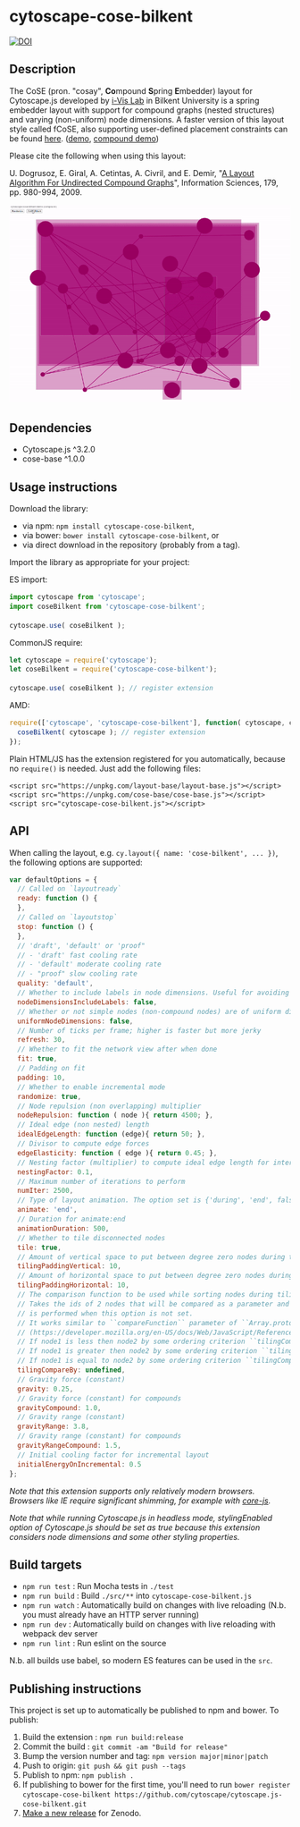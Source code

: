 cytoscape-cose-bilkent
================================================================================

[![DOI](https://zenodo.org/badge/42200589.svg)](https://zenodo.org/badge/latestdoi/42200589)

## Description


The CoSE (pron. "cosay", **Co**mpound **S**pring **E**mbedder) layout for Cytoscape.js developed by [i-Vis Lab](http://cs.bilkent.edu.tr/~ivis/) in Bilkent University is a spring embedder layout with support for compound graphs (nested structures) and varying (non-uniform) node dimensions. A faster version of this layout style called fCoSE, also supporting user-defined placement constraints can be found [here](https://github.com/iVis-at-Bilkent/cytoscape.js-fcose).
([demo](https://raw.githack.com/cytoscape/cytoscape.js-cose-bilkent/unstable/demo.html), [compound demo](https://raw.githack.com/cytoscape/cytoscape.js-cose-bilkent/unstable/demo-compound.html))

Please cite the following when using this layout:

U. Dogrusoz, E. Giral, A. Cetintas, A. Civril, and E. Demir, "[A Layout Algorithm For Undirected Compound Graphs](http://www.sciencedirect.com/science/article/pii/S0020025508004799)", Information Sciences, 179, pp. 980-994, 2009.

<p align="center"><img src="demo.gif" width="600"></p>

## Dependencies

 * Cytoscape.js ^3.2.0
 * cose-base ^1.0.0


## Usage instructions

Download the library:
 * via npm: `npm install cytoscape-cose-bilkent`,
 * via bower: `bower install cytoscape-cose-bilkent`, or
 * via direct download in the repository (probably from a tag).

Import the library as appropriate for your project:

ES import:

```js
import cytoscape from 'cytoscape';
import coseBilkent from 'cytoscape-cose-bilkent';

cytoscape.use( coseBilkent );
```

CommonJS require:

```js
let cytoscape = require('cytoscape');
let coseBilkent = require('cytoscape-cose-bilkent');

cytoscape.use( coseBilkent ); // register extension
```

AMD:

```js
require(['cytoscape', 'cytoscape-cose-bilkent'], function( cytoscape, coseBilkent ){
  coseBilkent( cytoscape ); // register extension
});
```

Plain HTML/JS has the extension registered for you automatically, because no `require()` is needed. Just add the following files:

```
<script src="https://unpkg.com/layout-base/layout-base.js"></script>
<script src="https://unpkg.com/cose-base/cose-base.js"></script>
<script src="cytoscape-cose-bilkent.js"></script>
```


## API

When calling the layout, e.g. `cy.layout({ name: 'cose-bilkent', ... })`, the following options are supported:

```js
var defaultOptions = {
  // Called on `layoutready`
  ready: function () {
  },
  // Called on `layoutstop`
  stop: function () {
  },
  // 'draft', 'default' or 'proof" 
  // - 'draft' fast cooling rate 
  // - 'default' moderate cooling rate 
  // - "proof" slow cooling rate
  quality: 'default',
  // Whether to include labels in node dimensions. Useful for avoiding label overlap
  nodeDimensionsIncludeLabels: false,
  // Whether or not simple nodes (non-compound nodes) are of uniform dimensions
  uniformNodeDimensions: false,
  // Number of ticks per frame; higher is faster but more jerky
  refresh: 30,
  // Whether to fit the network view after when done
  fit: true,
  // Padding on fit
  padding: 10,
  // Whether to enable incremental mode
  randomize: true,
  // Node repulsion (non overlapping) multiplier
  nodeRepulsion: function ( node ){ return 4500; },
  // Ideal edge (non nested) length
  idealEdgeLength: function (edge){ return 50; },
  // Divisor to compute edge forces
  edgeElasticity: function ( edge ){ return 0.45; },
  // Nesting factor (multiplier) to compute ideal edge length for inter-graph edges
  nestingFactor: 0.1,
  // Maximum number of iterations to perform
  numIter: 2500,
  // Type of layout animation. The option set is {'during', 'end', false}
  animate: 'end',
  // Duration for animate:end
  animationDuration: 500,
  // Whether to tile disconnected nodes
  tile: true,  
  // Amount of vertical space to put between degree zero nodes during tiling (can also be a function)
  tilingPaddingVertical: 10,
  // Amount of horizontal space to put between degree zero nodes during tiling (can also be a function)
  tilingPaddingHorizontal: 10,
  // The comparison function to be used while sorting nodes during tiling operation.
  // Takes the ids of 2 nodes that will be compared as a parameter and the default tiling operation
  // is performed when this option is not set.
  // It works similar to ``compareFunction`` parameter of ``Array.prototype.sort()``
  // (https://developer.mozilla.org/en-US/docs/Web/JavaScript/Reference/Global_Objects/Array/sort).
  // If node1 is less then node2 by some ordering criterion ``tilingCompareBy(nodeId1,nodeId2)`` must return a negative value
  // If node1 is greater then node2 by some ordering criterion ``tilingCompareBy(nodeId1, nodeId2)`` must return a positive value
  // If node1 is equal to node2 by some ordering criterion ``tilingCompareBy(nodeId1, nodeId2)`` must return 0
  tilingCompareBy: undefined,
  // Gravity force (constant)
  gravity: 0.25,
  // Gravity force (constant) for compounds
  gravityCompound: 1.0,
  // Gravity range (constant)
  gravityRange: 3.8,  
  // Gravity range (constant) for compounds
  gravityRangeCompound: 1.5,
  // Initial cooling factor for incremental layout
  initialEnergyOnIncremental: 0.5
};
```

*Note that this extension supports only relatively modern browsers.  Browsers like IE require significant shimming, for example with [core-js](https://www.npmjs.com/package/core-js).*

*Note that while running Cytoscape.js in headless mode, stylingEnabled option of Cytoscape.js should be set as true because this extension considers node dimensions and some other styling properties.*


## Build targets

* `npm run test` : Run Mocha tests in `./test`
* `npm run build` : Build `./src/**` into `cytoscape-cose-bilkent.js`
* `npm run watch` : Automatically build on changes with live reloading (N.b. you must already have an HTTP server running)
* `npm run dev` : Automatically build on changes with live reloading with webpack dev server
* `npm run lint` : Run eslint on the source

N.b. all builds use babel, so modern ES features can be used in the `src`.


## Publishing instructions

This project is set up to automatically be published to npm and bower.  To publish:

1. Build the extension : `npm run build:release`
1. Commit the build : `git commit -am "Build for release"`
1. Bump the version number and tag: `npm version major|minor|patch`
1. Push to origin: `git push && git push --tags`
1. Publish to npm: `npm publish .`
1. If publishing to bower for the first time, you'll need to run `bower register cytoscape-cose-bilkent https://github.com/cytoscape/cytoscape.js-cose-bilkent.git`
1. [Make a new release](https://github.com/cytoscape/cytoscape.js-cose-bilkent/releases/new) for Zenodo.
